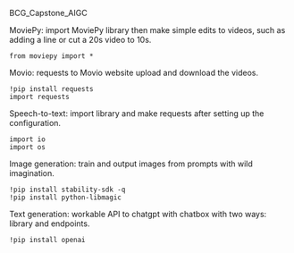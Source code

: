 BCG_Capstone_AIGC


MoviePy: import MoviePy library then make simple edits to videos, such as adding a line or cut a 20s video to 10s.

```
from moviepy import *
```

Movio: requests to Movio website upload and download the videos.

```
!pip install requests
import requests
```

Speech-to-text: import library and make requests after setting up the configuration.

```
import io
import os
```

Image generation: train and output images from prompts with wild imagination. 

```
!pip install stability-sdk -q
!pip install python-libmagic
```

Text generation: workable API to chatgpt with chatbox with two ways: library and endpoints.

```
!pip install openai
```
